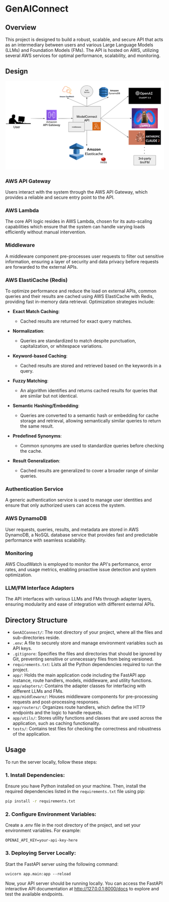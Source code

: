 # GenAIConnect

## Overview
This project is designed to build a robust, scalable, and secure API that acts as an intermediary between users and various Large Language Models (LLMs) and Foundation Models (FMs). The API is hosted on AWS, utilizing several AWS services for optimal performance, scalability, and monitoring.

## Design

![Project Architecture Diagram](./images/project-architecture.png)


### AWS API Gateway
Users interact with the system through the AWS API Gateway, which provides a reliable and secure entry point to the API.

### AWS Lambda
The core API logic resides in AWS Lambda, chosen for its auto-scaling capabilities which ensure that the system can handle varying loads efficiently without manual intervention.

### Middleware
A middleware component pre-processes user requests to filter out sensitive information, ensuring a layer of security and data privacy before requests are forwarded to the external APIs.

### AWS ElastiCache (Redis)
To optimize performance and reduce the load on external APIs, common queries and their results are cached using AWS ElastiCache with Redis, providing fast in-memory data retrieval. Optimization strategies include:

- **Exact Match Caching**: 
  - Cached results are returned for exact query matches.
  
- **Normalization**:
  - Queries are standardized to match despite punctuation, capitalization, or whitespace variations.
  
- **Keyword-based Caching**:
  - Cached results are stored and retrieved based on the keywords in a query.

- **Fuzzy Matching**:
  - An algorithm identifies and returns cached results for queries that are similar but not identical.

- **Semantic Hashing/Embedding**:
  - Queries are converted to a semantic hash or embedding for cache storage and retrieval, allowing semantically similar queries to return the same result.

- **Predefined Synonyms**:
  - Common synonyms are used to standardize queries before checking the cache.

- **Result Generalization**:
  - Cached results are generalized to cover a broader range of similar queries.


### Authentication Service
A generic authentication service is used to manage user identities and ensure that only authorized users can access the system.

### AWS DynamoDB
User requests, queries, results, and metadata are stored in AWS DynamoDB, a NoSQL database service that provides fast and predictable performance with seamless scalability.

### Monitoring
AWS CloudWatch is employed to monitor the API's performance, error rates, and usage metrics, enabling proactive issue detection and system optimization.

### LLM/FM Interface Adapters
The API interfaces with various LLMs and FMs through adapter layers, ensuring modularity and ease of integration with different external APIs.

## Directory Structure

- `GenAIConnect/`: The root directory of your project, where all the files and sub-directories reside.
- `.env`: A file to securely store and manage environment variables such as API keys.
- `.gitignore`: Specifies the files and directories that should be ignored by Git, preventing sensitive or unnecessary files from being versioned.
- `requirements.txt`: Lists all the Python dependencies required to run the project.
- `app/`: Holds the main application code including the FastAPI app instance, route handlers, models, middleware, and utility functions.
- `app/adapters/`: Contains the adapter classes for interfacing with different LLMs and FMs.
- `app/middleware/`: Houses middleware components for pre-processing requests and post-processing responses.
- `app/routers/`: Organizes route handlers, which define the HTTP endpoints and the logic to handle requests.
- `app/utils/`: Stores utility functions and classes that are used across the application, such as caching functionality.
- `tests/`: Contains test files for checking the correctness and robustness of the application.


## Usage

To run the server locally, follow these steps:

### 1. Install Dependencies:
Ensure you have Python installed on your machine. Then, install the required dependencies listed in the `requirements.txt` file using pip:

```bash
pip install -r requirements.txt
```

### 2. Configure Environment Variables:
Create a .env file in the root directory of the project, and set your environment variables. For example:
```
OPENAI_API_KEY=your-api-key-here
```

### 3. Deploying Server Locally:
Start the FastAPI server using the following command:
```
uvicorn app.main:app --reload
```

Now, your API server should be running locally. You can access the FastAPI interactive API documentation at http://127.0.0.1:8000/docs to explore and test the available endpoints.